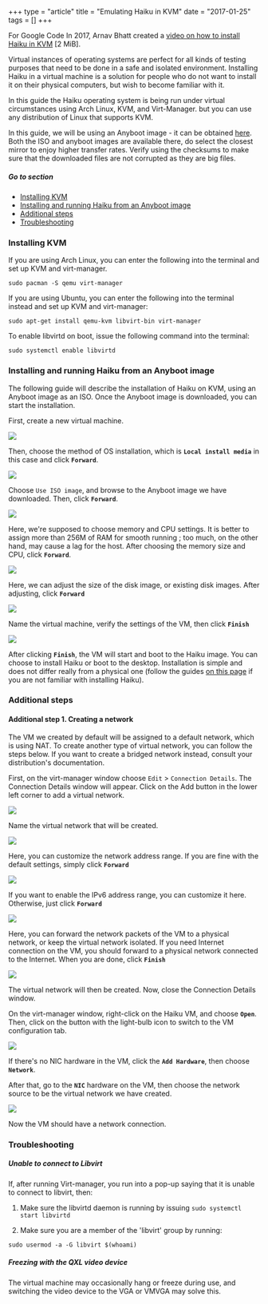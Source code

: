 +++
type = "article"
title = "Emulating Haiku in KVM"
date = "2017-01-25"
tags = []
+++

For Google Code In 2017, Arnav Bhatt created a [video on how to install Haiku in KVM](http://haiku-files.org/files/media/GCI-2017_KVM_Arnav-Bhatt.mkv) [2 MiB].

Virtual instances of operating systems are perfect for all kinds of testing purposes that need to be done in a safe and isolated environment. Installing Haiku in a virtual machine is a solution for people who do not want to install it on their physical computers, but wish to become familiar with it.

In this guide the Haiku operating system is being run under virtual circumstances using Arch Linux, KVM, and Virt-Manager. but you can use any distribution of Linux that supports KVM.

In this guide, we will be using an Anyboot image - it can be obtained [here](/get-haiku).  Both the ISO and anyboot images are available there, do select the closest mirror to enjoy higher transfer rates. Verify using the checksums to make sure that the downloaded files are not corrupted as they are big files.

##### Go to section

* [Installing KVM](#part_kvm)
* [Installing and running Haiku from an Anyboot image](#part_iso)
* [Additional steps](#part_additional)
* [Troubleshooting](#part_trouble)

### Installing KVM <a name="part_kvm"></a>

If you are using Arch Linux, you can enter the following into the terminal and set up KVM and virt-manager.
```
sudo pacman -S qemu virt-manager
```

If you are using Ubuntu, you can enter the following into the terminal instead and set up KVM and virt-manager:
```
sudo apt-get install qemu-kvm libvirt-bin virt-manager
```

To enable libvirtd on boot, issue the following command into the terminal:
```
sudo systemctl enable libvirtd
```

### Installing and running Haiku from an Anyboot image <a name="part_iso"></a>

The following guide will describe the installation of Haiku on KVM, using an Anyboot image as an ISO. Once the Anyboot image is downloaded, you can start the installation.

First, create a new virtual machine.

![](/files/guides/virtualizing/kvm/virt_manager.png)

Then, choose the method of OS installation, which is **`Local install media`** in this case and click **`Forward`**.

![](/files/guides/virtualizing/kvm/create_machine.png)

Choose `Use ISO image`, and browse to the Anyboot image we have downloaded. Then, click **`Forward`**.

![](/files/guides/virtualizing/kvm/select_media.png)

Here, we're supposed to choose memory and CPU settings. It is better to assign more than 256M of RAM for smooth running ; too much, on the other hand, may cause a lag for the host.  After choosing the memory size and CPU, click **`Forward`**.

![](/files/guides/virtualizing/kvm/memory_cpu.png)

Here, we can adjust the size of the disk image, or existing disk images. After adjusting, click **`Forward`**

![](/files/guides/virtualizing/kvm/hard_disk.png)

Name the virtual machine, verify the settings of the VM, then click **`Finish`**

![](/files/guides/virtualizing/kvm/confirm_create.png)

After clicking **`Finish`**, the VM will start and boot to the Haiku image. You can choose to install Haiku or boot to the desktop. Installation is simple and does not differ really from a physical one (follow the guides [on this page](/get-haiku/installation-guide) if you are not familiar with installing Haiku).

### Additional steps <a name="part_additional"></a>

#### Additional step 1. Creating a network

The VM we created by default will be assigned to a default network, which is using NAT. To create another type of virtual network, you can follow the steps below. If you want to create a bridged network instead, consult your distribution's documentation. 

First, on the virt-manager window choose `Edit` > `Connection Details`. The Connection Details window will appear. Click on the Add button in the lower left corner to add a virtual network.

![](/files/guides/virtualizing/kvm/virtual_network_1.png)

Name the virtual network that will be created.

![](/files/guides/virtualizing/kvm/net_name.png)

Here, you can customize the network address range. If you are fine with the default settings, simply click **`Forward`**

![](/files/guides/virtualizing/kvm/ip_range.png)

If you want to enable the IPv6 address range, you can customize it here. Otherwise, just click **`Forward`**

![](/files/guides/virtualizing/kvm/ipv6.png)

Here, you can forward the network packets of the VM to a physical network, or keep the virtual network isolated. If you need Internet connection on the VM, you should forward to a physical network connected to the Internet. When you are done, click **`Finish`**

![](/files/guides/virtualizing/kvm/connect_physical.png)

The virtual network will then be created. Now, close the Connection Details window.

On the virt-manager window, right-click on the Haiku VM, and choose **`Open`**. Then, click on the button with the light-bulb icon to switch to the VM configuration tab.

![](/files/guides/virtualizing/kvm/vm_settings.png)

If there's no NIC hardware in the VM, click the **`Add Hardware`**, then choose **`Network`**.

After that, go to the **`NIC`** hardware on the VM, then choose the network source to be the virtual network we have created.

![](/files/guides/virtualizing/kvm/vm_settings_net.png)

Now the VM should have a network connection.

### Troubleshooting <a name="part_trouble"></a>

##### Unable to connect to Libvirt

If, after running Virt-manager, you run into a pop-up saying that it is unable to connect to libvirt, then:

1. Make sure the libvirtd daemon is running by issuing ```sudo systemctl start libvirtd```

2. Make sure you are a member of the 'libvirt' group by running: 
```
sudo usermod -a -G libvirt $(whoami)
```

##### Freezing with the QXL video device

The virtual machine may occasionally hang or freeze during use, and switching the video device to the VGA or VMVGA may solve this.
